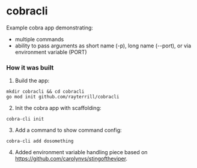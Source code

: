 # cobracli

Example cobra app demonstrating:
* multiple commands
* ability to pass arguments as short name (-p), long name (--port), or via environment variable (PORT)

### How it was built

1. Build the app:
```
mkdir cobracli && cd cobracli
go mod init github.com/rayterrill/cobracli
```
2. Init the cobra app with scaffolding:
```
cobra-cli init
```
3. Add a command to show command config:
```
cobra-cli add dosomething
```
4. Added environment variable handling piece based on https://github.com/carolynvs/stingoftheviper.

